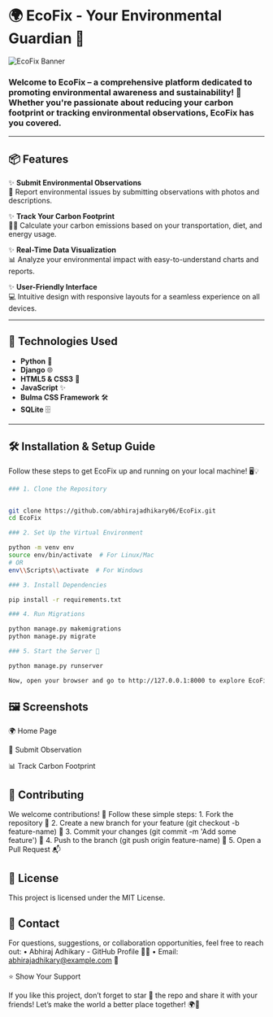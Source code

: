 # 🌍 EcoFix - Your Environmental Guardian 🌿


![EcoFix Banner](https://media.giphy.com/media/3orieVVSG0bJcU9vEA/giphy.gif)

### Welcome to **EcoFix** – a comprehensive platform dedicated to promoting environmental awareness and sustainability! 🚀 Whether you're passionate about reducing your carbon footprint or tracking environmental observations, EcoFix has you covered.

---

## 📦 Features

✨ **Submit Environmental Observations**  
📸 Report environmental issues by submitting observations with photos and descriptions.

✨ **Track Your Carbon Footprint**  
🚗🌱 Calculate your carbon emissions based on your transportation, diet, and energy usage.

✨ **Real-Time Data Visualization**  
📊 Analyze your environmental impact with easy-to-understand charts and reports.

✨ **User-Friendly Interface**  
💻 Intuitive design with responsive layouts for a seamless experience on all devices.

---

## 🚀 Technologies Used

- **Python** 🐍  
- **Django** 🌐  
- **HTML5 & CSS3** 🎨  
- **JavaScript** ✨  
- **Bulma CSS Framework** 🛠️  
- **SQLite** 🗄️  

---

## 🛠️ Installation & Setup Guide

Follow these steps to get EcoFix up and running on your local machine! 🖥️💡

```bash
### 1. Clone the Repository


git clone https://github.com/abhirajadhikary06/EcoFix.git
cd EcoFix

### 2. Set Up the Virtual Environment

python -m venv env
source env/bin/activate  # For Linux/Mac
# OR
env\\Scripts\\activate  # For Windows

### 3. Install Dependencies

pip install -r requirements.txt

### 4. Run Migrations

python manage.py makemigrations
python manage.py migrate

### 5. Start the Server 🚀

python manage.py runserver

Now, open your browser and go to http://127.0.0.1:8000 to explore EcoFix! 🌿

```


## 🖼️ Screenshots

🌍 Home Page

📸 Submit Observation

📊 Track Carbon Footprint

## 🤝 Contributing

We welcome contributions! 👐 Follow these simple steps:
	1.	Fork the repository 🍴
	2.	Create a new branch for your feature (git checkout -b feature-name) 🌱
	3.	Commit your changes (git commit -m 'Add some feature') 💾
	4.	Push to the branch (git push origin feature-name) 🚀
	5.	Open a Pull Request 📬

## 📜 License

This project is licensed under the MIT License.

## 💬 Contact

For questions, suggestions, or collaboration opportunities, feel free to reach out:
	•	Abhiraj Adhikary - GitHub Profile 👨‍💻
	•	Email: abhirajadhikary@example.com 📧

⭐ Show Your Support

If you like this project, don’t forget to star 🌟 the repo and share it with your friends! Let’s make the world a better place together! 🌍💚
